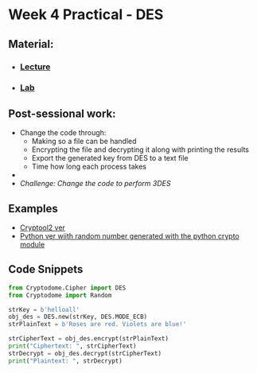 # **Week 4 Practical - DES**
## Material:
- ### [Lecture](#)
- ### [Lab](#)
## **Post-sessional work:**
- Change the code through:
   - Making so a file can be handled 
   - Encrypting the file and decrypting it along with printing the results 
   - Export the generated key from DES to a text file 
   - Time how long each process takes  
- 
- _Challenge: Change the code to perform 3DES_ 

## **Examples**
 - [Cryptool2 ver](#)
 - [Python ver wiith random number generated with the python crypto module](#)
## **Code Snippets**
```python
from Cryptodome.Cipher import DES
from Cryptodome import Random

strKey = b'helloall'
obj_des = DES.new(strKey, DES.MODE_ECB)
strPlainText = b'Roses are red. Violets are blue!'

strCipherText = obj_des.encrypt(strPlainText)
print("Ciphertext: ", strCipherText)
strDecrypt = obj_des.decrypt(strCipherText)
print("Plaintext: ", strDecrypt)

```